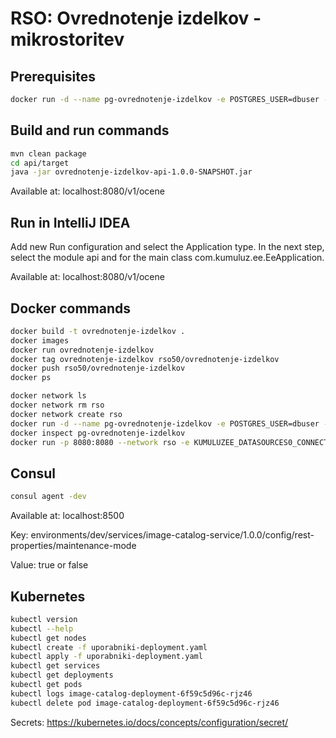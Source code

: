 # RSO: Ovrednotenje izdelkov - mikrostoritev

## Prerequisites

```bash
docker run -d --name pg-ovrednotenje-izdelkov -e POSTGRES_USER=dbuser -e POSTGRES_PASSWORD=postgres -e POSTGRES_DB=ocene -p 5432:5432 --network rso postgres:13
```

## Build and run commands
```bash
mvn clean package
cd api/target
java -jar ovrednotenje-izdelkov-api-1.0.0-SNAPSHOT.jar
```
Available at: localhost:8080/v1/ocene

## Run in IntelliJ IDEA
Add new Run configuration and select the Application type. In the next step, select the module api and for the main class com.kumuluz.ee.EeApplication.

Available at: localhost:8080/v1/ocene

## Docker commands
```bash
docker build -t ovrednotenje-izdelkov .   
docker images
docker run ovrednotenje-izdelkov    
docker tag ovrednotenje-izdelkov rso50/ovrednotenje-izdelkov   
docker push rso50/ovrednotenje-izdelkov
docker ps
```

```bash
docker network ls  
docker network rm rso
docker network create rso
docker run -d --name pg-ovrednotenje-izdelkov -e POSTGRES_USER=dbuser -e POSTGRES_PASSWORD=postgres -e POSTGRES_DB=ocene -p 5432:5432 --network rso postgres:13
docker inspect pg-ovrednotenje-izdelkov
docker run -p 8080:8080 --network rso -e KUMULUZEE_DATASOURCES0_CONNECTIONURL=jdbc:postgresql://pg-ovrednotenje-izdelkov:5432/ocene ovrednotenje-izdelkov
```

## Consul
```bash
consul agent -dev
```
Available at: localhost:8500

Key: environments/dev/services/image-catalog-service/1.0.0/config/rest-properties/maintenance-mode

Value: true or false

## Kubernetes
```bash
kubectl version
kubectl --help
kubectl get nodes
kubectl create -f uporabniki-deployment.yaml 
kubectl apply -f uporabniki-deployment.yaml 
kubectl get services 
kubectl get deployments
kubectl get pods
kubectl logs image-catalog-deployment-6f59c5d96c-rjz46
kubectl delete pod image-catalog-deployment-6f59c5d96c-rjz46
```
Secrets: https://kubernetes.io/docs/concepts/configuration/secret/

